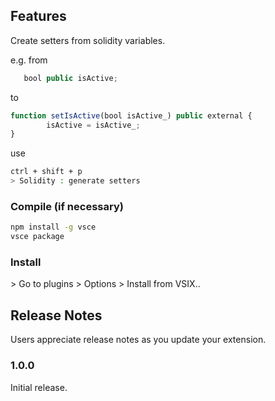 ## Features

Create setters from solidity variables.

e.g. from

```javascript
   bool public isActive;
```

to

```javascript
function setIsActive(bool isActive_) public external {
		isActive = isActive_;
}
```

use

```bash
ctrl + shift + p
> Solidity : generate setters

```

### Compile (if necessary)

```bash
npm install -g vsce
vsce package
```

### Install

\> Go to plugins
\> Options
\> Install from VSIX..

## Release Notes

Users appreciate release notes as you update your extension.

### 1.0.0

Initial release.
